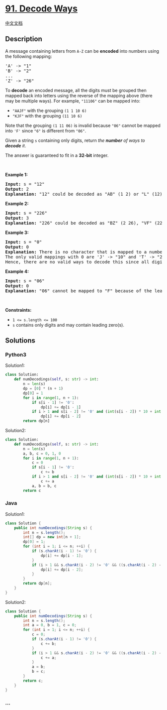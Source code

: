 # [91. Decode Ways](https://leetcode.com/problems/decode-ways)

[中文文档](/solution/0000-0099/0091.Decode%20Ways/README.md)

## Description

<p>A message containing letters from <code>A-Z</code> can be <strong>encoded</strong> into numbers using the following mapping:</p>

<pre>
&#39;A&#39; -&gt; &quot;1&quot;
&#39;B&#39; -&gt; &quot;2&quot;
...
&#39;Z&#39; -&gt; &quot;26&quot;
</pre>

<p>To <strong>decode</strong> an encoded message, all the digits must be grouped then mapped back into letters using the reverse of the mapping above (there may be multiple ways). For example, <code>&quot;11106&quot;</code> can be mapped into:</p>

<ul>
	<li><code>&quot;AAJF&quot;</code> with the grouping <code>(1 1 10 6)</code></li>
	<li><code>&quot;KJF&quot;</code> with the grouping <code>(11 10 6)</code></li>
</ul>

<p>Note that the grouping <code>(1 11 06)</code> is invalid because <code>&quot;06&quot;</code> cannot be mapped into <code>&#39;F&#39;</code> since <code>&quot;6&quot;</code> is different from <code>&quot;06&quot;</code>.</p>

<p>Given a string <code>s</code> containing only digits, return <em>the <strong>number</strong> of ways to <strong>decode</strong> it</em>.</p>

<p>The answer is guaranteed to fit in a <strong>32-bit</strong> integer.</p>

<p>&nbsp;</p>
<p><strong>Example 1:</strong></p>

<pre>
<strong>Input:</strong> s = &quot;12&quot;
<strong>Output:</strong> 2
<strong>Explanation:</strong> &quot;12&quot; could be decoded as &quot;AB&quot; (1 2) or &quot;L&quot; (12).
</pre>

<p><strong>Example 2:</strong></p>

<pre>
<strong>Input:</strong> s = &quot;226&quot;
<strong>Output:</strong> 3
<strong>Explanation:</strong> &quot;226&quot; could be decoded as &quot;BZ&quot; (2 26), &quot;VF&quot; (22 6), or &quot;BBF&quot; (2 2 6).
</pre>

<p><strong>Example 3:</strong></p>

<pre>
<strong>Input:</strong> s = &quot;0&quot;
<strong>Output:</strong> 0
<strong>Explanation:</strong> There is no character that is mapped to a number starting with 0.
The only valid mappings with 0 are &#39;J&#39; -&gt; &quot;10&quot; and &#39;T&#39; -&gt; &quot;20&quot;, neither of which start with 0.
Hence, there are no valid ways to decode this since all digits need to be mapped.
</pre>

<p><strong>Example 4:</strong></p>

<pre>
<strong>Input:</strong> s = &quot;06&quot;
<strong>Output:</strong> 0
<strong>Explanation:</strong> &quot;06&quot; cannot be mapped to &quot;F&quot; because of the leading zero (&quot;6&quot; is different from &quot;06&quot;).
</pre>

<p>&nbsp;</p>
<p><strong>Constraints:</strong></p>

<ul>
	<li><code>1 &lt;= s.length &lt;= 100</code></li>
	<li><code>s</code> contains only digits and may contain leading zero(s).</li>
</ul>


## Solutions

<!-- tabs:start -->

### **Python3**

Solution1:

```python
class Solution:
    def numDecodings(self, s: str) -> int:
        n = len(s)
        dp = [0] * (n + 1)
        dp[0] = 1
        for i in range(1, n + 1):
            if s[i - 1] != '0':
                dp[i] += dp[i - 1]
            if i > 1 and s[i - 2] != '0' and (int(s[i - 2]) * 10 + int(s[i - 1]) <= 26):
                dp[i] += dp[i - 2]
        return dp[n]
```

Solution2:

```python
class Solution:
    def numDecodings(self, s: str) -> int:
        n = len(s)
        a, b, c = 0, 1, 0
        for i in range(1, n + 1):
            c = 0
            if s[i - 1] != '0':
                c += b
            if i > 1 and s[i - 2] != '0' and (int(s[i - 2]) * 10 + int(s[i - 1]) <= 26):
                c += a
            a, b = b, c
        return c
```

### **Java**

Solution1:

```java
class Solution {
    public int numDecodings(String s) {
        int n = s.length();
        int[] dp = new int[n + 1];
        dp[0] = 1;
        for (int i = 1; i <= n; ++i) {
            if (s.charAt(i - 1) != '0') {
                dp[i] += dp[i - 1];
            }
            if (i > 1 && s.charAt(i - 2) != '0' && ((s.charAt(i - 2) - '0') * 10 + s.charAt(i - 1) - '0') <= 26) {
                dp[i] += dp[i - 2];
            }
        }
        return dp[n];
    }
}
```

Solution2:

```java
class Solution {
    public int numDecodings(String s) {
        int n = s.length();
        int a = 0, b = 1, c = 0;
        for (int i = 1; i <= n; ++i) {
            c = 0;
            if (s.charAt(i - 1) != '0') {
                c += b;
            }
            if (i > 1 && s.charAt(i - 2) != '0' && ((s.charAt(i - 2) - '0') * 10 + s.charAt(i - 1) - '0') <= 26) {
                c += a;
            }
            a = b;
            b = c;
        }
        return c;
    }
}
```

### **...**

```

```

<!-- tabs:end -->
